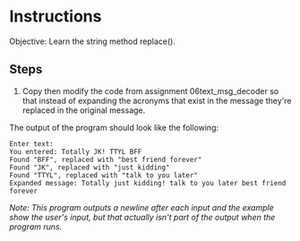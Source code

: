 # Instructions
Objective: Learn the string method replace().

## Steps
1. Copy then modify the code from assignment 06text_msg_decoder so that instead of expanding the acronyms that exist in the message they're replaced in the original message.

The output of the program should look like the following:
```
Enter text:
You entered: Totally JK! TTYL BFF
Found "BFF", replaced with "best friend forever"
Found "JK", replaced with "just kidding"
Found "TTYL", replaced with "talk to you later"
Expanded message: Totally just kidding! talk to you later best friend forever
```
*Note: This program outputs a newline after each input and the example show the user's input, but that actually isn't part of the output when the program runs.*